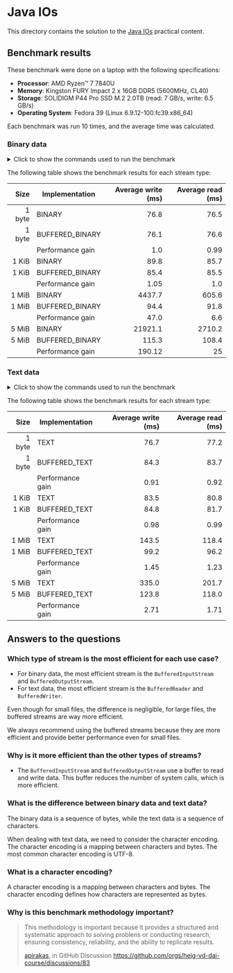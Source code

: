 # Java IOs

This directory contains the solution to the
[Java IOs](https://github.com/heig-vd-dai-course/heig-vd-dai-course/tree/main/05-java-ios)
practical content.

## Benchmark results

These benchmark were done on a laptop with the following specifications:

- **Processor**: AMD Ryzen™ 7 7840U
- **Memory**: Kingston FURY Impact 2 x 16GB DDR5 (5600MHz, CL40)
- **Storage**: SOLIDIGM P44 Pro SSD M.2 2.0TB (read: 7 GB/s, write: 6.5 GB/s)
- **Operating System**: Fedora 39 (Linux 6.9.12-100.fc39.x86_64)

Each benchmark was run 10 times, and the average time was calculated.

### Binary data

<details>
<summary>Click to show the commands used to run the benchmark</summary>

```sh
## 1 byte

# Write a file with 1 byte with the BINARY implementation
java -jar target/java-ios-1.0-SNAPSHOT.jar --implementation BINARY 1-byte.bin write --size 1

# Read a file with 1 byte with the BINARY implementation
java -jar target/java-ios-1.0-SNAPSHOT.jar --implementation BINARY 1-byte.bin read

# Write a file with 1 byte with the BUFFERED_BINARY implementation
java -jar target/java-ios-1.0-SNAPSHOT.jar --implementation BUFFERED_BINARY 1-byte.bin write --size 1

# Read a file with 1 byte with the BUFFERED_BINARY implementation
java -jar target/java-ios-1.0-SNAPSHOT.jar --implementation BUFFERED_BINARY 1-byte.bin read

## 1 KiB (= 1 * 1024 = 1024 bytes)

# Write a file with 1024 bytes with the BINARY implementation
java -jar target/java-ios-1.0-SNAPSHOT.jar --implementation BINARY 1024-bytes.bin write --size 1024

# Read a file with 1024 bytes with the BINARY implementation
java -jar target/java-ios-1.0-SNAPSHOT.jar --implementation BINARY 1024-bytes.bin read

# Write a file with 1024 bytes with the BUFFERED_BINARY implementation
java -jar target/java-ios-1.0-SNAPSHOT.jar --implementation BUFFERED_BINARY 1024-bytes.bin write --size 1024

# Read a file with 1024 bytes with the BUFFERED_BINARY implementation
java -jar target/java-ios-1.0-SNAPSHOT.jar --implementation BUFFERED_BINARY 1024-bytes.bin read

## 1 MiB (= 1 * 1024 * 1024 = 1048576 bytes)

# Write a file with 1048576 bytes with the BINARY implementation
java -jar target/java-ios-1.0-SNAPSHOT.jar --implementation BINARY 1048576-bytes.bin write --size 1048576

# Read a file with 1048576 bytes with the BINARY implementation
java -jar target/java-ios-1.0-SNAPSHOT.jar --implementation BINARY 1048576-bytes.bin read

# Write a file with 1048576 bytes with the BUFFERED_BINARY implementation
java -jar target/java-ios-1.0-SNAPSHOT.jar --implementation BUFFERED_BINARY 1048576-bytes.bin write --size 1048576

# Read a file with 1048576 bytes with the BUFFERED_BINARY implementation
java -jar target/java-ios-1.0-SNAPSHOT.jar --implementation BUFFERED_BINARY 1048576-bytes.bin read

## 5 MiB (= 5 * 1024 * 1024 = 5242880 bytes)

# Write a file with 5242880 bytes with the BINARY implementation
java -jar target/java-ios-1.0-SNAPSHOT.jar --implementation BINARY 5242880-bytes.bin write --size 5242880

# Read a file with 5242880 bytes with the BINARY implementation
java -jar target/java-ios-1.0-SNAPSHOT.jar --implementation BINARY 5242880-bytes.bin read

# Write a file with 5242880 bytes with the BUFFERED_BINARY implementation
java -jar target/java-ios-1.0-SNAPSHOT.jar --implementation BUFFERED_BINARY 5242880-bytes.bin write --size 5242880

# Read a file with 5242880 bytes with the BUFFERED_BINARY implementation
java -jar target/java-ios-1.0-SNAPSHOT.jar --implementation BUFFERED_BINARY 5242880-bytes.bin read
```

</details>

The following table shows the benchmark results for each stream type:

|   Size | Implementation   | Average write (ms) | Average read (ms) |
| -----: | ---------------- | -----------------: | ----------------: |
| 1 byte | BINARY           |               76.8 |              76.5 |
| 1 byte | BUFFERED_BINARY  |               76.1 |              76.6 |
|        | Performance gain |                1.0 |              0.99 |
|  1 KiB | BINARY           |               89.8 |              85.7 |
|  1 KiB | BUFFERED_BINARY  |               85.4 |              85.5 |
|        | Performance gain |               1.05 |               1.0 |
|  1 MiB | BINARY           |             4437.7 |             605.6 |
|  1 MiB | BUFFERED_BINARY  |               94.4 |              91.8 |
|        | Performance gain |               47.0 |               6.6 |
|  5 MiB | BINARY           |            21921.1 |            2710.2 |
|  5 MiB | BUFFERED_BINARY  |              115.3 |             108.4 |
|        | Performance gain |             190.12 |                25 |

### Text data

<details>
<summary>Click to show the commands used to run the benchmark</summary>

```sh
## 1 byte

# Write a file with 1 char with the TEXT implementation
java -jar target/java-ios-1.0-SNAPSHOT.jar --implementation TEXT 1-char.txt write --size 1

# Read a file with 1 char with the TEXT implementation
java -jar target/java-ios-1.0-SNAPSHOT.jar --implementation TEXT 1-char.txt read

# Write a file with 1 char with the BUFFERED_TEXT implementation
java -jar target/java-ios-1.0-SNAPSHOT.jar --implementation BUFFERED_TEXT 1-char.txt write --size 1

# Read a file with 1 char with the BUFFERED_TEXT implementation
java -jar target/java-ios-1.0-SNAPSHOT.jar --implementation BUFFERED_TEXT 1-char.txt read

## 1 KiB (= 1 * 1024 = 1024 chars)

# Write a file with 1024 chars with the TEXT implementation
java -jar target/java-ios-1.0-SNAPSHOT.jar --implementation TEXT 1024-chars.txt write --size 1024

# Read a file with 1024 chars with the TEXT implementation
java -jar target/java-ios-1.0-SNAPSHOT.jar --implementation TEXT 1024-chars.txt read

# Write a file with 1024 chars with the BUFFERED_TEXT implementation
java -jar target/java-ios-1.0-SNAPSHOT.jar --implementation BUFFERED_TEXT 1024-chars.txt write --size 1024

# Read a file with 1024 chars with the BUFFERED_TEXT implementation
java -jar target/java-ios-1.0-SNAPSHOT.jar --implementation BUFFERED_TEXT 1024-chars.txt read

## 1 MiB (= 1 * 1024 * 1024 = 1048576 chars)

# Write a file with 1048576 chars with the TEXT implementation
java -jar target/java-ios-1.0-SNAPSHOT.jar --implementation TEXT 1048576-chars.txt write --size 1048576

# Read a file with 1048576 chars with the TEXT implementation
java -jar target/java-ios-1.0-SNAPSHOT.jar --implementation TEXT 1048576-chars.txt read

# Write a file with 1048576 chars with the BUFFERED_TEXT implementation
java -jar target/java-ios-1.0-SNAPSHOT.jar --implementation BUFFERED_TEXT 1048576-chars.txt write --size 1048576

# Read a file with 1048576 chars with the BUFFERED_TEXT implementation
java -jar target/java-ios-1.0-SNAPSHOT.jar --implementation BUFFERED_TEXT 1048576-chars.txt read

## 5 MiB (= 5 * 1024 * 1024 = 5242880 chars)

# Write a file with 5242880 chars with the TEXT implementation
java -jar target/java-ios-1.0-SNAPSHOT.jar --implementation TEXT 5242880-chars.txt write --size 5242880

# Read a file with 5242880 chars with the TEXT implementation
java -jar target/java-ios-1.0-SNAPSHOT.jar --implementation TEXT 5242880-chars.txt read

# Write a file with 5242880 chars with the BUFFERED_TEXT implementation
java -jar target/java-ios-1.0-SNAPSHOT.jar --implementation BUFFERED_TEXT 5242880-chars.txt write --size 5242880

# Read a file with 5242880 chars with the BUFFERED_TEXT implementation
java -jar target/java-ios-1.0-SNAPSHOT.jar --implementation BUFFERED_TEXT 5242880-chars.txt read
```

</details>

The following table shows the benchmark results for each stream type:

|   Size | Implementation   | Average write (ms) | Average read (ms) |
| -----: | ---------------- | -----------------: | ----------------: |
| 1 byte | TEXT             |               76.7 |              77.2 |
| 1 byte | BUFFERED_TEXT    |               84.3 |              83.7 |
|        | Performance gain |               0.91 |              0.92 |
|  1 KiB | TEXT             |               83.5 |              80.8 |
|  1 KiB | BUFFERED_TEXT    |               84.8 |              81.7 |
|        | Performance gain |               0.98 |              0.99 |
|  1 MiB | TEXT             |              143.5 |             118.4 |
|  1 MiB | BUFFERED_TEXT    |               99.2 |              96.2 |
|        | Performance gain |               1.45 |              1.23 |
|  5 MiB | TEXT             |              335.0 |             201.7 |
|  5 MiB | BUFFERED_TEXT    |              123.8 |             118.0 |
|        | Performance gain |               2.71 |              1.71 |

## Answers to the questions

### Which type of stream is the most efficient for each use case?

- For binary data, the most efficient stream is the `BufferedInputStream` and
  `BufferedOutputStream`.
- For text data, the most efficient stream is the `BufferedReader` and
  `BufferedWriter`.

Even though for small files, the difference is negligible, for large files, the
buffered streams are way more efficient.

We always recommend using the buffered streams because they are more efficient
and provide better performance even for small files.

### Why is it more efficient than the other types of streams?

- The `BufferedInputStream` and `BufferedOutputStream` use a buffer to read and
  write data. This buffer reduces the number of system calls, which is more
  efficient.

### What is the difference between binary data and text data?

The binary data is a sequence of bytes, while the text data is a sequence of
characters.

When dealing with text data, we need to consider the character encoding. The
character encoding is a mapping between characters and bytes. The most common
character encoding is UTF-8.

### What is a character encoding?

A character encoding is a mapping between characters and bytes. The character
encoding defines how characters are represented as bytes.

### Why is this benchmark methodology important?

> This methodology is important because it provides a structured and systematic
> approach to solving problens or conducting research, ensuring consistency,
> reliability, and the ability to replicate results.
>
> [apirakas](https://github.com/apirakas), in GitHub Discussion
> <https://github.com/orgs/heig-vd-dai-course/discussions/83>

